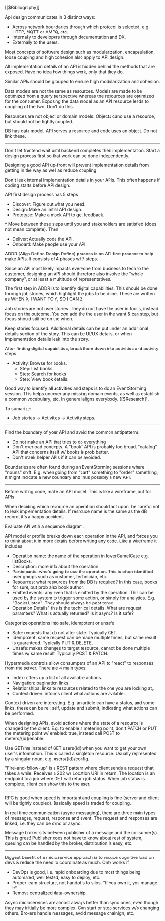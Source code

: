 [[$Bibliography]]

Api design communicates in 3 distinct ways:

- Across network boundaries through which protocol is selected, e.g. HTTP, MQTT or AMPQ, etc.
- Internally to developers through documentation and DX.
- Externally to the users.

Most concepts of software design such as modularization, encapsulation, loose coupling and high cohesion also apply to API design.

All implementation details of an API is hidden behind the methods that are exposed. Have no idea how things work, only that they do.

Similar APIs should be grouped to ensure high modularization and cohesion.

Data models are not the same as resources. Models are made to be optimized from a query perspective whereas the resources are optimized for the consumer. Exposing the data model as an API resource leads to coupling of the two. Don't do this.

Resources are not object or domain models. Objects cano use a resource, but should not be tightly coupled.

DB has data model, API serves a resource and code uses an object. Do not link these.

---

Don't let frontend wait until backend completes their implementation. Start a design process first so that work can be done independently.

Designing a good API up-front will prevent implementation details from getting in the way as well as reduce coupling.

Don't leak internal implementation details in your APIs. This often happens if coding starts before API design.

API first design process has 5 steps

- Discover: Figure out what you need.
- Design: Make an initial API design.
- Prototype: Make a mock API to get feedback.

^ Move between these steps until you and stakeholders are satisfied (does not mean complete). Then

- Deliver: Actually code the API.
- Onboard: Make people use your API.

ADDR (Align Define Design Refine) process is an API first process to help make APIs. It consists of 4 phases w/ 7 steps.

Since an API most likely impacts everyone from business to tech to the customer, designing an API should therefore also involve the "whole company", or at least a multitude of representatives.

The first step in ADDR is to identify digital capabilities. This should be done through job stories, which highlight the jobs to be done. These are written as WHEN X, I WANT TO Y, SO I CAN Z.

Job stories are not user stories. They do not have the user in focus, instead focus on the outcome. You _can_ add the the user in the want & can step, but focus should still be on the when.

Keep stories focused. Additional details can be put under an additional details section of the story. This can be UI/UX details, or when implementation details leak into the story.

After finding digital capabilities, break them down into activities and activity steps
- Activity: Browse for books.
	- Step: List books
	- Step: Search for books
	- Step: View book details.

Good way to identify all activities and steps is to do an EventStorming session. This helps uncover any missing domain events, as well as establish a common vocabulary, etc. In general aligns everybody. [[$Research]].

To sumarize:
- Job stories -> Activities -> Activity steps.

---
Find the boundary of your API and avoid the common antipatterns

- Do not make an API that tries to do everything
- Don't overload concepts. A "book" API is probably too broad. "catalog" API that concerns itself w/ books is prob better.
- Don't maek helper APIs if it can be avoided.

Boundaries are often found during an EventStorming sessions where "nouns" shift. E.g. when going from "cart" something to "order" something, it might indicate a new boundary and thus possibly a new API.

---

Before writing code, make an API model. This is like a wireframe, but for APIs

When deciding which resource an operation should act upon, be careful not to leak implementation details. If resrouce name is the same as the dB record, it's a happy accident.

Evaluate API wtih a sequence diagram.

API model or profile breaks down each operation in the API, and forces you to think about it in more details before writing any code. Like a wireframe it includes

- Operation name: the name of the operation in lowerCamelCase e.g. listBooks.
- Description: more info about the operation
- Participants: who's going to use the operation. This is often identified user groups such as customer, technician, etc.
- Resources: what resources from the DB is required? In this case, books for sure, but prob also book author.
- Emitted events: any even that is emitted by the operation. This can be used by the system to trigger some action, or simply for analytics. E.g. "Books Listed". They should always be past tense.
- Operation Details" this is the technical details. What are request paramters? What is actually returned? Is it async? Is it safe?

Categorize operations into safe, idempotent or unsafe

- Safe: requests that do not alter state. Typically GET.
- Idempotent: same request can be made multiple times, but same result is guaranteed. Typically PUT & DELETE.
- Unsafe: makes changes to target resource, cannot be done multiple times w/ same result. Typically POST & PATCH.

Hypermedia controls allow consumpers of an API to "react" to responses from the server. There are 4 main types:

- Index: offers up a list of all available actions.
- Navigation: pagination links.
- Relationships: links to resources related to the one you are looking at,.
- Context driven: informs client what actions are avilable.

Context driven are interesting. E.g. an article can have a status, and some links, these can be rel: self, update and submit, indicating what actions can be performed.

When designing APIs, avoid actions where the state of a resource is changed by the client. E.g. to enable a metering point, don't PATCH or PUT the metering point w/ enabled: true, instead call POST to meters/{id}/enable.

Use GET/me instead of GET users{id} when you want to get your own user's information. This is called a singleton resource. Usually represented by a singular noun, e.g. users/{id}/config.

"Fire-and-follow-up" is a REST pattern where client sends a request tthat takes a while. Receives a 202 w/ Location URI in return. The location is an endpoint to a job where GET will return job status. When job status is complete, client can show this to the user.

---

RPC is good when speed is important and coupling is fine (server and client will be tightly coupled). Basically speed is traded for coupling.

In real time communication (async messaging), there are three main types of messages, request, response and event. The request and responses are linked, i.e. they can be sync or async.

Message broker sits between publisher of a message and the consumer(s). This is great! Publisher does not have to know about rest of system, queuing can be handled by the broker, distribution is easy, etc.

---

Biggest benefit of a microservice approach is to reduce cognitive load on devs & reduce the need to coordinate as much. Only works if

- DevOps is good, i.e. rapid onboarding due to most things being automated, well tested, easy to deploy, etc.
- Proper team structure, not handoffs to silos. "If you own it, you manage it".
- Remove centralized data-ownership.

Async microservices are almost always better than sync ones, even though they may initially be more complex. Con start or stop services w/o changing others. Brokers handle messages, avoid message chainign, etc.